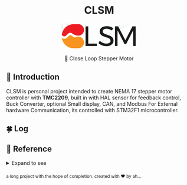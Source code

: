 <h1 align="center"> CLSM </h1> 

<p align="center">
   <img src="./documentation/CLSM_LOGO.png" alt="SoreIcon">
</p>  

<p align="center">
🚡 Close Loop Stepper Motor
</p> 

## 🎐 Introduction

CLSM is personal project intended to create NEMA 17 stepper motor controller with **TMC2209**, built in with HAL sensor for feedback control, Buck Converter, optional Small display, CAN, and Modbus For External hardware Communication, its controlled with STM32F1 microcontroller.

## 🍀 Log

## 🐌 Reference 

<details>
  <summary>Expand to see</summary>
  
- :hammer:  Creapunk CLN17 [Github Page](https://github.com/creapunk/CLN-ClosedLoopNemaDriver/tree/main/hardware/CLN17/V2.0)
- :hammer: Tarocco [Github Page](https://github.com/ottoragam/Tarocco)
- :computer: Pegasus [Github Page](https://github.com/pachterlab/pegasus)
- :computer: Nano Stepper [Github Page](https://github.com/Misfittech/nano_stepper)

- :hammer: [Reflowduino](https://github.com/botletics/Reflowduino)
- :computer: [OSPID](https://github.com/osPID/osPID-Firmware)

:hammer: --> hardware  
:computer: --> software

</details>


<sub>a long project with the hope of completion. created with ♥️ by ah...</sub>

